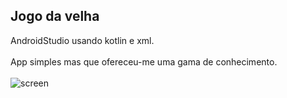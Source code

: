 <h2>Jogo da velha</h2>

AndroidStudio usando kotlin e xml.<br><br>
App simples mas que ofereceu-me uma gama de conhecimento.<br><br>
![screen](https://github.com/AndreGuilhermeCorrea/veiaApp/assets/105138998/d7e20bdb-87af-43cf-ac5d-0643f04b464b)
